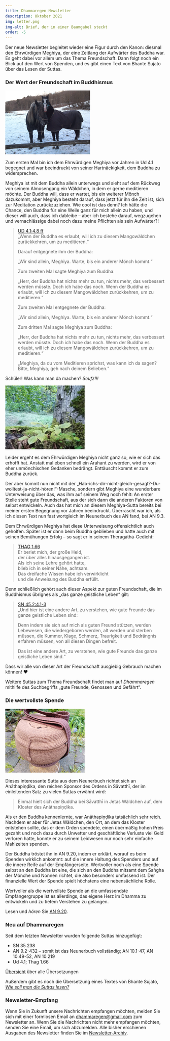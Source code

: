 ```yaml
---
title: Dhammaregen-Newsletter
description: Oktober 2021
img: letter.png
img-alt: Brief, der in einer Baumgabel steckt
order: -5
---
```


Der neue Newsletter begleitet wieder eine Figur durch den Kanon: diesmal den Ehrwürdigen Meghiya, der eine Zeitlang der Aufwärter des Buddha war. Es geht dabei vor allem um das Thema Freundschaft. Dann folgt noch ein Blick auf den Wert von Spenden, und es gibt einen Text von Bhante Sujato über das Lesen der Suttas.

### Der Wert der Freundschaft im Buddhismus

<p><img src="img/friends.png" alt="zwei Pferde, die die Köpfe aneinanderlehnen, im Schnee" style="height: 200px;"></p>

Zum ersten Mal bin ich dem Ehrwürdigen Meghiya vor Jahren in Ud 4.1 begegnet und war beeindruckt von seiner Hartnäckigkeit, dem Buddha zu widersprechen. 

Meghiya ist mit dem Buddha allein unterwegs und sieht auf dem Rückweg von seinem Almosengang ein Wäldchen, in dem er gerne meditieren möchte. Der Buddha will, dass er wartet, bis ein weiterer Mönch dazukommt, aber Meghiya besteht darauf, dass jetzt für ihn die Zeit ist, sich zur Meditation zurückzuziehen. Wie cool ist das denn? Ich hätte die Chance, den Buddha für eine Weile ganz für mich allein zu haben, und dieser will auch, dass ich dableibe – aber ich bestehe darauf, wegzugehen und vernachlässige dabei noch dazu meine Pflichten als sein Aufwärter?!

>[UD 4.1:4.8 ff](#/sutta/ud4.1:4.8/de/sabbamitta)  
>„Wenn der Buddha es erlaubt, will ich zu diesem Mangowäldchen zurückkehren, um zu meditieren.“ 
>
>Darauf entgegnete ihm der Buddha:  
>
>„Wir sind allein, Meghiya. Warte, bis ein anderer Mönch kommt.“ 
>
>Zum zweiten Mal sagte Meghiya zum Buddha: 
>
>„Herr, der Buddha hat nichts mehr zu tun, nichts mehr, das verbessert werden müsste. Doch ich habe das noch. Wenn der Buddha es erlaubt, will ich zu diesem Mangowäldchen zurückkehren, um zu meditieren.“
>
>Zum zweiten Mal entgegnete der Buddha:
>
>„Wir sind allein, Meghiya. Warte, bis ein anderer Mönch kommt.“ 
>
>Zum dritten Mal sagte Meghiya zum Buddha: 
>
> „Herr, der Buddha hat nichts mehr zu tun, nichts mehr, das verbessert werden müsste. Doch ich habe das noch. Wenn der Buddha es erlaubt, will ich zu diesem Mangowäldchen zurückkehren, um zu meditieren.“ 
>
>„Meghiya, da du vom Meditieren sprichst, was kann ich da sagen? Bitte, Meghiya, geh nach deinem Belieben.“ 

Schüler! Was kann man da machen? *Seufz!!!*

<p><img src="img/forest.png" alt="Ausschnitt im Wald am Fuß eines Baums" style="height: 200px;"></p>

Leider ergeht es dem Ehrwürdigen Meghiya nicht ganz so, wie er sich das erhofft hat. Anstatt mal eben schnell ein Arahant zu werden, wird er von eher unmönchischen Gedanken bedrängt. Enttäuscht kommt er zum Buddha zurück.

Der aber kommt nun nicht mit der „Hab-ichs-dir-nicht-gleich-gesagt?-Du-wolltest-ja-nicht-hören!“-Masche, sondern gibt Meghiya eine wunderbare Unterweisung über das, was ihm auf seinem Weg noch fehlt: An erster Stelle steht gute Freundschaft, aus der sich dann die anderen Faktoren von selbst entwickeln. Auch das hat mich an diesem Meghiya-Sutta bereits bei meiner ersten Begegnung vor Jahren beeindruckt. Überrascht war ich, als ich diesen Text nun fast wortgleich im Neunerbuch des AN fand, bei AN 9.3.

Dem Ehrwürdigen Meghiya hat diese Unterweisung offensichtlich auch geholfen. Später ist er dann beim Buddha geblieben und hatte auch mit seinen Bemühungen Erfolg – so sagt er in seinem Theragāthā-Gedicht:
> [THAG 1.66](#/sutta/thag1.66/de/sabbamitta)  
> Er beriet mich, der große Held,  
> der über alles hinausgegangen ist.  
> Als ich seine Lehre gehört hatte,  
> blieb ich in seiner Nähe, achtsam.  
> Das dreifache Wissen habe ich verwirklicht  
> und die Anweisung des Buddha erfüllt.

Denn schließlich gehört auch dieser Aspekt zur guten Freundschaft, die im Buddhismus übrignes als „das ganze geistliche Leben“ gilt:

>[SN 45.2:4.1-3](#/sutta/sn45.2:4.1/de/sabbamitta)  
>„Und hier ist eine andere Art, zu verstehen, wie gute Freunde das ganze geistliche Leben sind:  
>
>Denn indem sie sich auf mich als guten Freund stützen, werden Lebewesen, die wiedergeboren werden, alt werden und sterben müssen, die Kummer, Klage, Schmerz, Traurigkeit und Bedrängnis erfahren müssen, von all diesen Dingen befreit. 
>
>Das ist eine andere Art, zu verstehen, wie gute Freunde das ganze geistliche Leben sind.“

Dass wir alle von dieser Art der Freundschaft ausgiebig Gebrauch machen können! ❤️

Weitere Suttas zum Thema Freundschaft findet man auf *Dhammaregen* mithilfe des Suchbegriffs „gute Freunde, Genossen und Gefährt“.

### Die wertvollste Spende

<p><img src="img/bowl.png" alt="Almosenschale" style="height: 200px;"></p>

Dieses interessante Sutta aus dem Neunerbuch richtet sich an Anāthapiṇḍika, den reichen Sponsor des Ordens in Sāvatthī, der im einleitenden Satz zu vielen Suttas erwähnt wird:

>Einmal hielt sich der Buddha bei Sāvatthī in Jetas Wäldchen auf, dem Kloster des Anāthapiṇḍika. 

Als er den Buddha kennenlernte, war Anāthapiṇḍika tatsächlich sehr reich. Nachdem er aber für Jetas Wäldchen, den Ort, an dem das Kloster entstehen sollte, das er dem Orden spendete, einen übermäßig hohen Preis gezahlt und noch dazu durch Unwetter und geschäftliche Verluste viel Geld verloren hatte, konnte er zu seinem Leidwesen nur noch sehr einfache Mahlzeiten spenden. 

Der Buddha tröstet ihn in AN 9.20, indem er erklärt, worauf es beim Spenden wirklich ankommt: auf die innere Haltung des Spenders und auf die innere Reife auf der Empfängerseite. Wertvoller noch als eine Spende selbst an den Buddha ist eine, die sich an den Buddha mitsamt dem Saṅgha der Mönche und Nonnen richtet, die also besonders umfassend ist. Der finanzielle Wert der Spende spielt höchstens eine nebensächliche Rolle.

Wertvoller als die wertvollste Spende an die umfassendste Empfängergruppe ist es allerdings, das eigene Herz im Dhamma zu entwickeln und zu tiefem Verstehen zu gelangen.

Lesen und *hören* Sie [AN 9.20](#/sutta/an9.20:1.1/de/sabbamitta).
  
### Neu auf Dhammaregen

Seit dem letzten Newsletter wurden folgende Suttas hinzugefügt:
- SN 35.238
- AN 9.2-432 – somit ist das Neunerbuch vollständig; AN 10.1-47, AN 10.49-52, AN 10.219
- Ud 4.1; Thag 1.66

[Übersicht](#/wiki/uebersetzung/uebersicht) über alle Übersetzungen

Außerdem gibt es noch die Übersetzung eines Textes von Bhante Sujato, [*Wie soll man die Suttas lesen?*](#/wiki/studium/suttas-lesen)

### Newsletter-Empfang

Wenn Sie in Zukunft unsere Nachrichten empfangen möchten, melden Sie sich mit einer formlosen Email an [dhammaregen@gmail.com](mailto:dhammaregen@gmail.com) zum Newsletter an. Wenn Sie die Nachrichten nicht mehr empfangen möchten, senden Sie eine Email, um sich abzumelden. Alle bisher erschienen Ausgaben des Newsletter finden Sie im [Newsletter-Archiv](#/wiki/news/inhalt).
